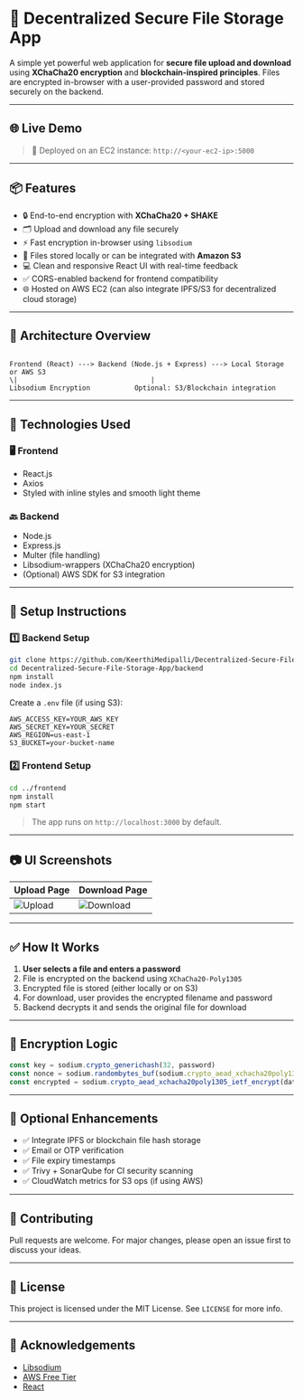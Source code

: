 # 🔐 Decentralized Secure File Storage App

A simple yet powerful web application for **secure file upload and download** using **XChaCha20 encryption** and **blockchain-inspired principles**. Files are encrypted in-browser with a user-provided password and stored securely on the backend.

---

## 🌐 Live Demo

> 🚀 Deployed on an EC2 instance: `http://<your-ec2-ip>:5000`

---

## 📦 Features

- 🔒 End-to-end encryption with **XChaCha20 + SHAKE**
- 🗂 Upload and download any file securely
- ⚡ Fast encryption in-browser using `libsodium`
- 📂 Files stored locally or can be integrated with **Amazon S3**
- 💻 Clean and responsive React UI with real-time feedback
- ✅ CORS-enabled backend for frontend compatibility
- 🌐 Hosted on AWS EC2 (can also integrate IPFS/S3 for decentralized cloud storage)

---

## 🧠 Architecture Overview

```

Frontend (React) ---> Backend (Node.js + Express) ---> Local Storage or AWS S3
\|                                 |
Libsodium Encryption           Optional: S3/Blockchain integration

````

---

## 🔧 Technologies Used

### 🖥 Frontend
- React.js
- Axios
- Styled with inline styles and smooth light theme

### 🔙 Backend
- Node.js
- Express.js
- Multer (file handling)
- Libsodium-wrappers (XChaCha20 encryption)
- (Optional) AWS SDK for S3 integration

---

## 🚀 Setup Instructions

### 1️⃣ Backend Setup

```bash
git clone https://github.com/KeerthiMedipalli/Decentralized-Secure-File-Storage-App.git
cd Decentralized-Secure-File-Storage-App/backend
npm install
node index.js
````

Create a `.env` file (if using S3):

```
AWS_ACCESS_KEY=YOUR_AWS_KEY
AWS_SECRET_KEY=YOUR_SECRET
AWS_REGION=us-east-1
S3_BUCKET=your-bucket-name
```

### 2️⃣ Frontend Setup

```bash
cd ../frontend
npm install
npm start
```

> The app runs on `http://localhost:3000` by default.

---

## 📷 UI Screenshots

| Upload Page                                                               | Download Page                                                              |
| ------------------------------------------------------------------------- | -------------------------------------------------------------------------- |
| ![Upload](https://via.placeholder.com/400x250?text=Upload+Encrypted+File) | ![Download](https://via.placeholder.com/400x250?text=Decrypt+and+Download) |

---

## ✅ How It Works

1. **User selects a file and enters a password**
2. File is encrypted on the backend using `XChaCha20-Poly1305`
3. Encrypted file is stored (either locally or on S3)
4. For download, user provides the encrypted filename and password
5. Backend decrypts it and sends the original file for download

---

## 🔐 Encryption Logic

```js
const key = sodium.crypto_generichash(32, password)
const nonce = sodium.randombytes_buf(sodium.crypto_aead_xchacha20poly1305_ietf_NPUBBYTES)
const encrypted = sodium.crypto_aead_xchacha20poly1305_ietf_encrypt(data, null, null, nonce, key)
```

---

## 🧪 Optional Enhancements

* ✅ Integrate IPFS or blockchain file hash storage
* ✅ Email or OTP verification
* ✅ File expiry timestamps
* ✅ Trivy + SonarQube for CI security scanning
* ✅ CloudWatch metrics for S3 ops (if using AWS)

---

## 🤝 Contributing

Pull requests are welcome. For major changes, please open an issue first to discuss your ideas.

---

## 📄 License

This project is licensed under the MIT License. See `LICENSE` for more info.

---

## 🙌 Acknowledgements

* [Libsodium](https://libsodium.gitbook.io/)
* [AWS Free Tier](https://aws.amazon.com/free/)
* [React](https://reactjs.org/)

```

